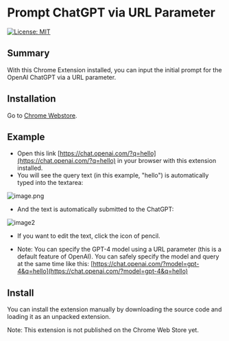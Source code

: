 # Prompt ChatGPT via URL Parameter

[![License: MIT](https://img.shields.io/badge/License-MIT-yellow.svg)](https://opensource.org/licenses/MIT)

## Summary

With this Chrome Extension installed, you can input the initial prompt for the OpenAI ChatGPT via a URL parameter.

## Installation

Go to [Chrome Webstore](https://chromewebstore.google.com/detail/prompt-chatgpt-via-url-pa/ebnjcbckimmadkpjkpkgfiobinjmmdjb?hl=ja&authuser=1).

## Example

- Open this link [https://chat.openai.com/?q=hello](https://chat.openai.com/?q=hello) in your browser with this extension installed.
- You will see the query text (in this example, "hello") is automatically typed into the textarea:

![image.png](https://github.com/hmirin/prompt-chatgpt-via-url-parameter/assets/1284876/9687a085-62c7-4a43-9263-960f9911d831)

- And the text is automatically submitted to the ChatGPT:

![image2](https://github.com/hmirin/prompt-chatgpt-via-url-parameter/assets/1284876/c0776242-9a76-4301-85a8-a455b91445a9)

- If you want to edit the text, click the icon of pencil.

- Note: You can specify the GPT-4 model using a URL parameter (this is a default feature of OpenAI). You can safely specify the model and query at the same time like this: [https://chat.openai.com/?model=gpt-4&q=hello](https://chat.openai.com/?model=gpt-4&q=hello)

## Install

You can install the extension manually by downloading the source code and loading it as an unpacked extension.

Note: This extension is not published on the Chrome Web Store yet.
